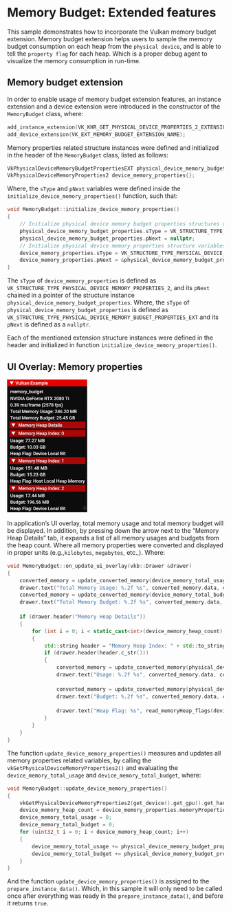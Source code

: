 <!--
- Copyright (c) 2023, Holochip Corporation
-
- SPDX-License-Identifier: Apache-2.0
-
- Licensed under the Apache License, Version 2.0 the "License";
- you may not use this file except in compliance with the License.
- You may obtain a copy of the License at
-
-     http://www.apache.org/licenses/LICENSE-2.0
-
- Unless required by applicable law or agreed to in writing, software
- distributed under the License is distributed on an "AS IS" BASIS,
- WITHOUT WARRANTIES OR CONDITIONS OF ANY KIND, either express or implied.
- See the License for the specific language governing permissions and
- limitations under the License.
-
-->

# Memory Budget: Extended features

This sample demonstrates how to incorporate the Vulkan memory budget extension. Memory budget extension helps users to
sample the memory budget consumption on each heap from the ```physical device```, and is able to tell
the ```property flag``` for each heap. Which is a proper debug agent to visualize the memory consumption in run-time.

## Memory budget extension

In order to enable usage of memory budget extension features, an instance extension and a device extension were
introduced in the constructor of the ```MemoryBudget``` class, where:

````cpp
add_instance_extension(VK_KHR_GET_PHYSICAL_DEVICE_PROPERTIES_2_EXTENSION_NAME);
add_device_extension(VK_EXT_MEMORY_BUDGET_EXTENSION_NAME);
````

Memory properties related structure instances were defined and initialized in the header of the ```MemoryBudget``` class,
listed as follows:

````cpp
VkPhysicalDeviceMemoryBudgetPropertiesEXT physical_device_memory_budget_properties{};
VkPhysicalDeviceMemoryProperties2 device_memory_properties{};
````

Where, the ```sType``` and ```pNext``` variables were defined inside the ```initialize_device_memory_properties()```
function, such that:

````cpp
void MemoryBudget::initialize_device_memory_properties()
{
	// Initialize physical device memory budget properties structures variables
	physical_device_memory_budget_properties.sType = VK_STRUCTURE_TYPE_PHYSICAL_DEVICE_MEMORY_BUDGET_PROPERTIES_EXT;
	physical_device_memory_budget_properties.pNext = nullptr;
	// Initialize physical device memory properties structure variables
	device_memory_properties.sType = VK_STRUCTURE_TYPE_PHYSICAL_DEVICE_MEMORY_PROPERTIES_2;
	device_memory_properties.pNext = &physical_device_memory_budget_properties;
}
````

The ```sType``` of ```device_memory_properties``` is defined
as ```VK_STRUCTURE_TYPE_PHYSICAL_DEVICE_MEMORY_PROPERTIES_2```, and its ```pNext``` chained in a pointer of the
structure instance ```physical_device_memory_budget_properties```. Where, the ```sType```
of ```physical_device_memory_budget_properties``` is defined
as ```VK_STRUCTURE_TYPE_PHYSICAL_DEVICE_MEMORY_BUDGET_PROPERTIES_EXT``` and its ```pNext``` is defined as
a ```nullptr```.

Each of the mentioned extension structure instances were defined in the header and initialized in
function ```initialize_device_memory_properties()```.

## UI Overlay: Memory properties

![Sample](./images/memory_budget_ui_overlay.png)

In application’s UI overlay, total memory usage and total memory budget will be displayed. In addition, by pressing down
the arrow next to the “Memory Heap Details” tab, it expands a list of all memory usages and budgets from the heap count.
Where all memory properties were converted and displayed in proper units (e.g.,```kilobytes```, ```megabytes```, etc.,).
Where:

````cpp
void MemoryBudget::on_update_ui_overlay(vkb::Drawer &drawer)
{
	converted_memory = update_converted_memory(device_memory_total_usage);
	drawer.text("Total Memory Usage: %.2f %s", converted_memory.data, converted_memory.units.c_str());
	converted_memory = update_converted_memory(device_memory_total_budget);
	drawer.text("Total Memory Budget: %.2f %s", converted_memory.data, converted_memory.units.c_str());

	if (drawer.header("Memory Heap Details"))
	{
		for (int i = 0; i < static_cast<int>(device_memory_heap_count); i++)
		{
			std::string header = "Memory Heap Index: " + std::to_string(i);
			if (drawer.header(header.c_str()))
			{
				converted_memory = update_converted_memory(physical_device_memory_budget_properties.heapUsage[i]);
				drawer.text("Usage: %.2f %s", converted_memory.data, converted_memory.units.c_str());

				converted_memory = update_converted_memory(physical_device_memory_budget_properties.heapBudget[i]);
				drawer.text("Budget: %.2f %s", converted_memory.data, converted_memory.units.c_str());

				drawer.text("Heap Flag: %s", read_memoryHeap_flags(device_memory_properties.memoryProperties.memoryHeaps[i].flags).c_str());
			}
		}
	}
}
````

The function ```update_device_memory_properties()``` measures and updates all memory properties related variables, by
calling the ```vkGetPhysicalDeviceMemoryProperties2()``` and evaluating the ```device_memory_total_usage```
and ```device_memory_total_budget```, where:

````cpp
void MemoryBudget::update_device_memory_properties()
{
	vkGetPhysicalDeviceMemoryProperties2(get_device().get_gpu().get_handle(), &device_memory_properties);
	device_memory_heap_count = device_memory_properties.memoryProperties.memoryHeapCount;
	device_memory_total_usage = 0;
	device_memory_total_budget = 0;
	for (uint32_t i = 0; i < device_memory_heap_count; i++)
	{
		device_memory_total_usage += physical_device_memory_budget_properties.heapUsage[i];
		device_memory_total_budget += physical_device_memory_budget_properties.heapBudget[i];
	}
}
````

And the function ```update_device_memory_properties()``` is assigned to the ```prepare_instance_data()```. Which, in
this sample it will only need to be called once after everything was ready in the ```prepare_instance_data()```, and
before it returns ```true```.